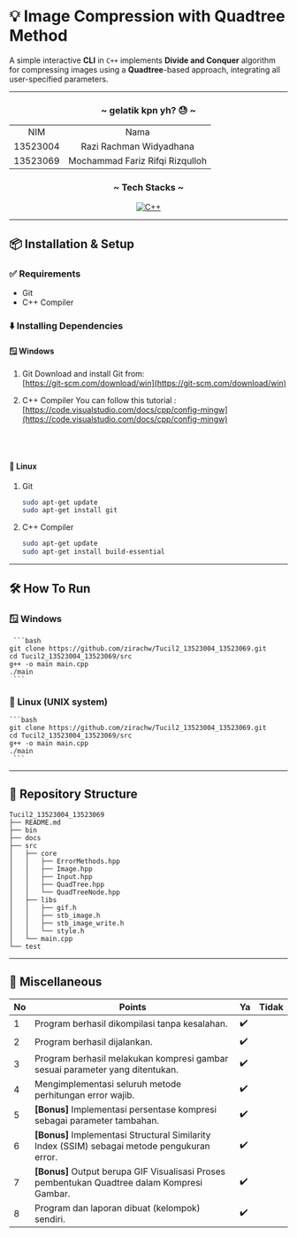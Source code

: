 # 💡 Image Compression with Quadtree Method
A simple interactive **CLI** in `C++` implements **Divide and Conquer** algorithm for compressing images using a **Quadtree**-based approach, integrating all user-specified parameters.

---

<!-- CONTRIBUTOR -->
<div align="center" id="contributor">
  <strong>
    <h3>~ gelatik kpn yh? 😓 ~</h3>
    <table align="center">
      <tr align="center">
        <td>NIM</td>
        <td>Nama</td>
      </tr>
      <tr align="center">
        <td>13523004</td>
        <td>Razi Rachman Widyadhana</td>
      </tr>
      <tr align="center">
        <td>13523069</td>
        <td>Mochammad Fariz Rifqi Rizqulloh</td>
      </tr>
    </table>
  </strong>
</div>

<div align="center">
  <h3 align="center">~ Tech Stacks ~ </h3>

  <p align="center">
    
[![C++](https://img.shields.io/badge/c++-%2300599C.svg?style=for-the-badge&logo=c%2B%2B&logoColor=white)][CPP-url]
  
  </p>
</div>

---

 ## 📦 Installation & Setup
 
 ### ✅ Requirements
 - Git
 - C++ Compiler
 
 ### ⬇️ Installing Dependencies
 
 #### 🪟 Windows
 1. Git
    Download and install Git from:  
    [https://git-scm.com/download/win](https://git-scm.com/download/win)
    
 2. C++ Compiler
    You can follow this tutorial : [https://code.visualstudio.com/docs/cpp/config-mingw](https://code.visualstudio.com/docs/cpp/config-mingw)

 <br/>
 <br/>
 
 #### 🐧 Linux
 1. Git
       ```bash
    sudo apt-get update
    sudo apt-get install git
    ```
 2. C++ Compiler
       ```bash
    sudo apt-get update
    sudo apt-get install build-essential
    ```
 ---
 ## 🛠️ How To Run
 
 ### **🪟 Windows**
     ```bash
    git clone https://github.com/zirachw/Tucil2_13523004_13523069.git
    cd Tucil2_13523004_13523069/src
    g++ -o main main.cpp
    ./main
     ```
 
 ### **🐧 Linux (UNIX system)**
    ```bash
    git clone https://github.com/zirachw/Tucil2_13523004_13523069.git
    cd Tucil2_13523004_13523069/src
    g++ -o main main.cpp
    ./main
     ```
 ---
 ## 📱 Repository Structure
 ```
Tucil2_13523004_13523069
├── README.md
├── bin
├── docs
├── src
│   ├── core
│   │   ├── ErrorMethods.hpp
│   │   ├── Image.hpp
│   │   ├── Input.hpp
│   │   ├── QuadTree.hpp
│   │   └── QuadTreeNode.hpp
│   ├── libs
│   │   ├── gif.h
│   │   ├── stb_image.h
│   │   ├── stb_image_write.h
│   │   └── style.h
│   └── main.cpp
└── test
 ```
 
 ---
 ## 📃 Miscellaneous
 | No | Points | Ya | Tidak |
 | --- | --- | --- | --- |
 | 1 | Program berhasil dikompilasi tanpa kesalahan. | ✔️ | |
 | 2 | Program berhasil dijalankan. | ✔️ | |
 | 3 | Program berhasil melakukan kompresi gambar sesuai parameter yang ditentukan. | ✔️ | |
 | 4 | Mengimplementasi seluruh metode perhitungan error wajib. | ✔️ | |
 | 5 | **[Bonus]** Implementasi persentase kompresi sebagai parameter tambahan. | ✔️ | |
 | 6 | **[Bonus]** Implementasi Structural Similarity Index (SSIM) sebagai metode pengukuran error. | ✔️ | |
 | 7 | **[Bonus]** Output berupa GIF Visualisasi Proses pembentukan Quadtree dalam Kompresi Gambar. | ✔️ | |
 | 8 | Program dan laporan dibuat (kelompok) sendiri. | ✔️ | |

<!-- MARKDOWN LINKS & IMAGES -->
[CPP-url]: https://learn.microsoft.com/en-us/cpp/cpp/?view=msvc-170
